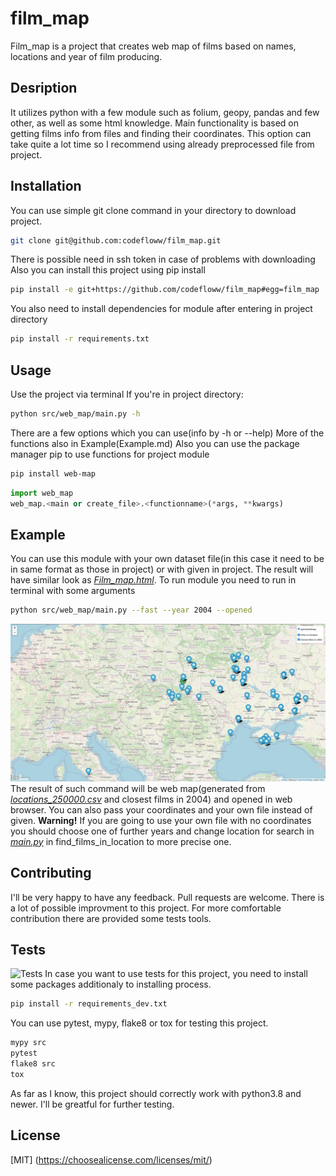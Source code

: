 # film_map
Film_map is a project that creates web map of films based on names, locations and year of film producing.

## Desription
It utilizes python with a few module such as folium, geopy, pandas and few other, as well as some html knowledge. Main functionality is based on getting films info from files and finding their coordinates. This option can take quite a lot time so I recommend using already preprocessed file from project.

## Installation
You can use simple git clone command in your directory to download project.
```bash
git clone git@github.com:codefloww/film_map.git
```
There is possible need in ssh token in case of problems with downloading
 Also you can install this project using pip install
```bash
pip install -e git+https://github.com/codefloww/film_map#egg=film_map
```
You also need to install dependencies for module after entering in project directory
```bash
pip install -r requirements.txt
```

## Usage
Use the project via terminal
If you're in project directory:
```bash
python src/web_map/main.py -h
```
There are a few options which you can use(info by -h or --help)
More of the functions also in Example(Example.md)
Also you can use the package manager pip to use functions for project module
```bash
pip install web-map
```
```python
import web_map
web_map.<main or create_file>.<functionname>(*args, **kwargs)
```
## Example
You can use this module with your own dataset file(in this case it need to be in same format as those in project) 
or with given in project. The result will have similar look as [*Film_map.html*](Film_map.html). 
To run module you need to run in terminal with some arguments
```bash
python src/web_map/main.py --fast --year 2004 --opened
```
![Example of generated web map](/assets/images/Web_map_example.jpg)
The result of such command will be web map(generated from [*locations_250000.csv*](locations_250000.csv) and closest films in 2004) and opened in web browser. You can also pass your coordinates and your own file instead of given.
**Warning!**
If you are going to use your own file with no coordinates you should choose one of further years and change location for search in [*main.py*](src/web_map/main.py) in find_films_in_location to more precise one.

## Contributing
I'll be very happy to have any feedback. Pull requests are welcome. There is a lot of possible
improvment to this project. For more comfortable contribution there are provided some tests tools.

## Tests
![Tests](https://github.com/codefloww/film_map/actions/workflows/tests.yml/badge.svg)
In case you want to use tests for this project, you need to install some packages additionaly to installing process.
```bash
pip install -r requirements_dev.txt
```
You can use pytest, mypy, flake8 or tox for testing this project. 
```bash
mypy src
pytest
flake8 src
tox
```
As far as I know, this project should correctly work with python3.8 and newer. I'll be greatful for further testing.

## License
[MIT]
(https://choosealicense.com/licenses/mit/)
